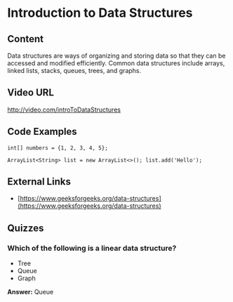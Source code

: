 # Introduction to Data Structures

## Content

Data structures are ways of organizing and storing data so that they can be accessed and modified efficiently. Common data structures include arrays, linked lists, stacks, queues, trees, and graphs.

## Video URL

http://video.com/introToDataStructures

## Code Examples

```
int[] numbers = {1, 2, 3, 4, 5};
```

```
ArrayList<String> list = new ArrayList<>(); list.add('Hello');
```

## External Links

- [https://www.geeksforgeeks.org/data-structures](https://www.geeksforgeeks.org/data-structures)

## Quizzes

### Which of the following is a linear data structure?

- Tree
- Queue
- Graph

**Answer:** Queue